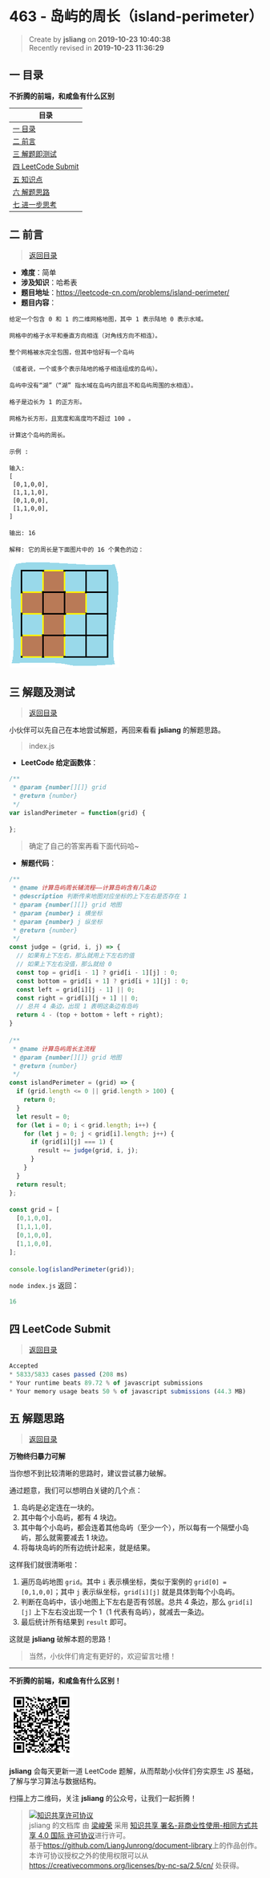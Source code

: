 463 - 岛屿的周长（island-perimeter）
===

> Create by **jsliang** on **2019-10-23 10:40:38**  
> Recently revised in **2019-10-23 11:36:29**

## <a name="chapter-one" id="chapter-one">一 目录</a>

**不折腾的前端，和咸鱼有什么区别**

| 目录 |
| --- | 
| [一 目录](#chapter-one) | 
| <a name="catalog-chapter-two" id="catalog-chapter-two"></a>[二 前言](#chapter-two) |
| <a name="catalog-chapter-three" id="catalog-chapter-three"></a>[三 解题即测试](#chapter-three) |
| <a name="catalog-chapter-four" id="catalog-chapter-four"></a>[四 LeetCode Submit](#chapter-four) |
| <a name="catalog-chapter-five" id="catalog-chapter-five"></a>[五 知识点](#chapter-five) |
| <a name="catalog-chapter-six" id="catalog-chapter-six"></a>[六 解题思路](#chapter-six) |
| <a name="catalog-chapter-seven" id="catalog-chapter-seven"></a>[七 进一步思考](#chapter-seven) |

## <a name="chapter-two" id="chapter-two">二 前言</a>

> [返回目录](#chapter-one)

* **难度**：简单
* **涉及知识**：哈希表
* **题目地址**：https://leetcode-cn.com/problems/island-perimeter/
* **题目内容**：

```
给定一个包含 0 和 1 的二维网格地图，其中 1 表示陆地 0 表示水域。

网格中的格子水平和垂直方向相连（对角线方向不相连）。

整个网格被水完全包围，但其中恰好有一个岛屿

（或者说，一个或多个表示陆地的格子相连组成的岛屿）。

岛屿中没有“湖”（“湖” 指水域在岛屿内部且不和岛屿周围的水相连）。

格子是边长为 1 的正方形。

网格为长方形，且宽度和高度均不超过 100 。

计算这个岛屿的周长。

示例 :

输入:
[
 [0,1,0,0],
 [1,1,1,0],
 [0,1,0,0],
 [1,1,0,0],
]

输出: 16

解释: 它的周长是下面图片中的 16 个黄色的边：
```

![图](../../../public-repertory/img/other-algorithm-463-1.png)

## <a name="chapter-three" id="chapter-three">三 解题及测试</a>

> [返回目录](#chapter-one)

小伙伴可以先自己在本地尝试解题，再回来看看 **jsliang** 的解题思路。

> index.js

* **LeetCode 给定函数体**：

```js
/**
 * @param {number[][]} grid
 * @return {number}
 */
var islandPerimeter = function(grid) {
    
};
```

> 确定了自己的答案再看下面代码哈~

* **解题代码**：

```js
/**
 * @name 计算岛屿周长辅流程——计算岛屿含有几条边
 * @description 判断传来地图对应坐标的上下左右是否存在 1
 * @param {number[][]} grid 地图
 * @param {number} i 横坐标
 * @param {number} j 纵坐标
 * @return {number}
 */
const judge = (grid, i, j) => {
  // 如果有上下左右，那么就用上下左右的值
  // 如果上下左右没值，那么就给 0
  const top = grid[i - 1] ? grid[i - 1][j] : 0;
  const bottom = grid[i + 1] ? grid[i + 1][j] : 0;
  const left = grid[i][j - 1] || 0;
  const right = grid[i][j + 1] || 0;
  // 总共 4 条边，出现 1 表明这条边有岛屿
  return 4 - (top + bottom + left + right);
}

/**
 * @name 计算岛屿周长主流程
 * @param {number[][]} grid 地图
 * @return {number}
 */
const islandPerimeter = (grid) => {
  if (grid.length <= 0 || grid.length > 100) {
    return 0;
  }
  let result = 0;
  for (let i = 0; i < grid.length; i++) {
    for (let j = 0; j < grid[i].length; j++) {
      if (grid[i][j] === 1) {
        result += judge(grid, i, j);
      }
    }
  }
  return result;
};

const grid = [
  [0,1,0,0],
  [1,1,1,0],
  [0,1,0,0],
  [1,1,0,0],
];

console.log(islandPerimeter(grid));
```

`node index.js` 返回：

```js
16
```

## <a name="chapter-four" id="chapter-four">四 LeetCode Submit</a>

> [返回目录](#chapter-one)

```js
Accepted
* 5833/5833 cases passed (208 ms)
* Your runtime beats 89.72 % of javascript submissions
* Your memory usage beats 50 % of javascript submissions (44.3 MB)
```

## <a name="chapter-five" id="chapter-five">五 解题思路</a>

> [返回目录](#chapter-one)

**万物终归暴力可解**

当你想不到比较清晰的思路时，建议尝试暴力破解。

通过题意，我们可以想明白关键的几个点：

1. 岛屿是必定连在一块的。
2. 其中每个小岛屿，都有 4 块边。
3. 其中每个小岛屿，都会连着其他岛屿（至少一个），所以每有一个隔壁小岛屿，那么就需要减去 1 块边。
4. 将每块岛屿的所有边统计起来，就是结果。

这样我们就很清晰啦：

1. 遍历岛屿地图 `grid`。其中 `i` 表示横坐标，类似于案例的 `grid[0] = [0,1,0,0]`；其中 `j` 表示纵坐标，`grid[i][j]` 就是具体到每个小岛屿。
2. 判断在岛屿中，该小地图上下左右是否有邻居。总共 4 条边，那么 `grid[i][j]` 上下左右没出现一个 1（1 代表有岛屿），就减去一条边。
3. 最后统计所有结果到 `result` 即可。

这就是 **jsliang** 破解本题的思路！

> 当然，小伙伴们肯定有更好的，欢迎留言吐槽！

---

**不折腾的前端，和咸鱼有什么区别！**

![图](../../../public-repertory/img/z-small-wechat-public-address.jpg)

**jsliang** 会每天更新一道 LeetCode 题解，从而帮助小伙伴们夯实原生 JS 基础，了解与学习算法与数据结构。

扫描上方二维码，关注 **jsliang** 的公众号，让我们一起折腾！

> <a rel="license" href="http://creativecommons.org/licenses/by-nc-sa/4.0/"><img alt="知识共享许可协议" style="border-width:0" src="https://i.creativecommons.org/l/by-nc-sa/4.0/88x31.png" /></a><br /><span xmlns:dct="http://purl.org/dc/terms/" property="dct:title">jsliang 的文档库</span> 由 <a xmlns:cc="http://creativecommons.org/ns#" href="https://github.com/LiangJunrong/document-library" property="cc:attributionName" rel="cc:attributionURL">梁峻荣</a> 采用 <a rel="license" href="http://creativecommons.org/licenses/by-nc-sa/4.0/">知识共享 署名-非商业性使用-相同方式共享 4.0 国际 许可协议</a>进行许可。<br />基于<a xmlns:dct="http://purl.org/dc/terms/" href="https://github.com/LiangJunrong/document-library" rel="dct:source">https://github.com/LiangJunrong/document-library</a>上的作品创作。<br />本许可协议授权之外的使用权限可以从 <a xmlns:cc="http://creativecommons.org/ns#" href="https://creativecommons.org/licenses/by-nc-sa/2.5/cn/" rel="cc:morePermissions">https://creativecommons.org/licenses/by-nc-sa/2.5/cn/</a> 处获得。